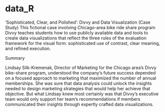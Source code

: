 # data_R
‘Sophisticated, Clear, and Polished’: Divvy and Data Visualization (Case Study)
This fictional case involving Chicago-area bike ride share program Divvy teaches students how to use publicly available data and tools to create data visualizations that reflect the three rules of the evaluation framework for the visual form: sophisticated use of contrast, clear meaning, and refined execution.

Summary

Lindsay Silk-Kremenak, Director of Marketing for the Chicago area’s Divvy bike-share program, understood the company’s future success depended on a focused approach to marketing that maximized the number of annual memberships. She was sure that data analysis could unlock the insights needed to design marketing strategies that would help her achieve that objective. But what Lindsay knew most certainly was that Divvy’s executive team would only support her team’s recommendations if members communicated their insights through expertly crafted data visualizations. 
